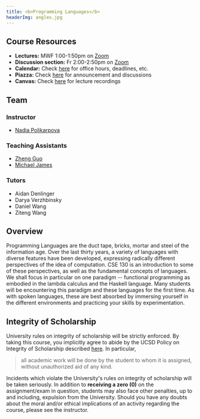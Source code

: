 ```yaml
---
title: <b>Programming Languages</b>
headerImg: angles.jpg
---
```


## Course Resources

- **Lectures:**             MWF 1:00-1:50pm on [Zoom](https://ucsd.zoom.us/j/934813358)
- **Discussion section:**   Fr 2:00-2:50pm on [Zoom](https://ucsd.zoom.us/j/934813358)
- **Calendar:**             Check [here](calendar.html) for office hours, deadlines, etc.
- **Piazza:**               Check [here](https://www.piazza.com/ucsd/spring2021/cse130/home) for announcement and discussions
- **Canvas:**               Check [here](https://canvas.ucsd.edu/courses/26587) for lecture recordings


## Team

### Instructor

* [Nadia Polikarpova](https://cseweb.ucsd.edu/~npolikarpova/)

### Teaching Assistants

* [Zheng Guo](https://aaronguo1996.github.io/)
* [Michael James](http://michaelbjames.com/)

### Tutors

* Aidan Denlinger
* Darya Verzhbinsky
* Daniel Wang
* Ziteng Wang

## Overview

Programming Languages are the duct tape, bricks, mortar
and steel of the information age. Over the last thirty
years, a variety of languages with diverse features have
been developed, expressing radically different perspectives
of the idea of computation. CSE 130 is an introduction to
some of these perspectives, as well as the fundamental concepts of
languages. We shall focus in particular on one paradigm -- functional
programming as embodied in the lambda calculus and the Haskell language. 
Many students will be encountering this
paradigm and these languages for the first time. As with
spoken languages, these are best absorbed by immersing yourself
in the different environments and practicing your skills by
experimentation.

## Integrity of Scholarship

University rules on integrity of scholarship will be strictly enforced. By
taking this course, you implicitly agree to abide by the UCSD Policy on
Integrity of Scholarship described [here](https://senate.ucsd.edu/Operating-Procedures/Senate-Manual/appendices/2).
In particular,

> all academic work will be done by the student to whom it is assigned,
> without unauthorized aid of any kind.

Incidents which violate the University's rules on integrity of scholarship
will be taken seriously.  In addition to **receiving a zero (0)** on the
assignment/exam in question, students may also face other penalties,
up to and including, expulsion from the University.  Should you have
any doubts about the moral and/or ethical implications of an activity
regarding the course, please see the instructor.